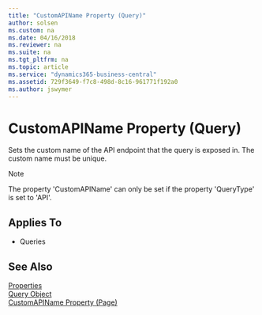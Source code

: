 ```yaml
---
title: "CustomAPIName Property (Query)"
author: solsen
ms.custom: na
ms.date: 04/16/2018
ms.reviewer: na
ms.suite: na
ms.tgt_pltfrm: na
ms.topic: article
ms.service: "dynamics365-business-central"
ms.assetid: 729f3649-f7c8-498d-8c16-961771f192a0
ms.author: jswymer
---
```

 
# CustomAPIName Property (Query)
Sets the custom name of the API endpoint that the query is exposed in. The custom name must be unique.

>[!NOTE]
> The property 'CustomAPIName' can only be set if the property 'QueryType' is set to 'API'.

## Applies To  

- Queries


## See Also  
[Properties](devenv-properties.md)   
[Query Object](../devenv-query-object.md)  
[CustomAPIName Property (Page)](devenv-customapiname-page-property.md)
